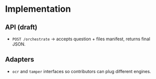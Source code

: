 # Implementation

## API (draft)
- `POST /orchestrate` → accepts question + files manifest, returns final JSON.

## Adapters
- `ocr` and `tamper` interfaces so contributors can plug different engines.

